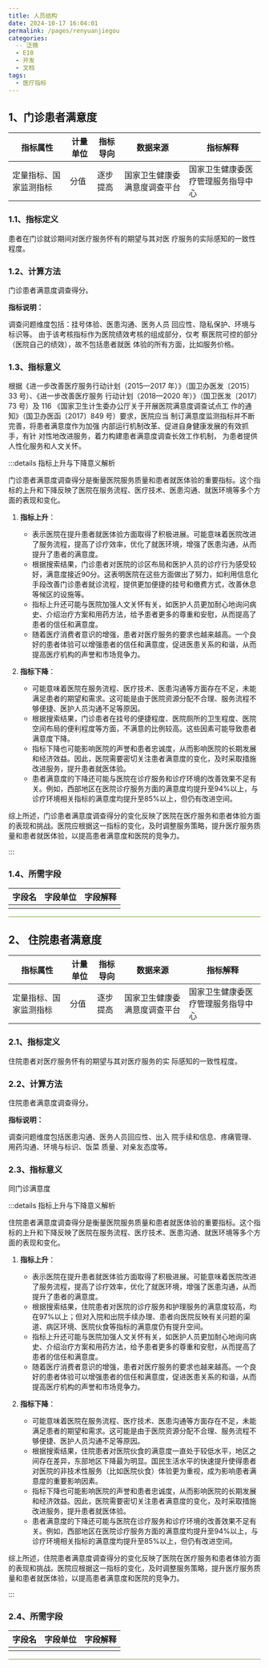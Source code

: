 ```yaml
---
title: 人员结构
date: 2024-10-17 16:04:01
permalink: /pages/renyuanjiegou
categories: 
  -- 泛微
  - E10
  - 开发
  - 文档
tags: 
  - 医疗指标
---
```




## 1、门诊患者满意度

| 指标属性               | 计量单位 | 指标导向 | 数据来源                     | 指标解释                           |
| ---------------------- | -------- | -------- | ---------------------------- | ---------------------------------- |
| 定量指标、国家监测指标 | 分值     | 逐步提高 | 国家卫生健康委满意度调查平台 | 国家卫生健康委医疗管理服务指导中心 |

### 1.1、指标定义

患者在门诊就诊期间对医疗服务怀有的期望与其对医 疗服务的实际感知的一致性程度。

### 1.2、计算方法

门诊患者满意度调查得分。

**指标说明：**

调查问题维度包括：挂号体验、医患沟通、医务人员 回应性、隐私保护、环境与标识等。 由于该考核指标作为医院绩效考核的组成部分，仅考 察医院可控的部分（医院自己的绩效），故不包括患者就医 体验的所有方面，比如服务价格。

### 1.3、指标意义

根据《进一步改善医疗服务行动计划（2015—2017 年）》（国卫办医发〔2015〕33 号）、《进一步改善医疗服务 行动计划（2018—2020 年）》（国卫医发〔2017〕73 号）及 116 《国家卫生计生委办公厅关于开展医院满意度调查试点工 作的通知》（国卫办医函〔2017〕849 号）要求，医院应当 制订满意度监测指标并不断完善，将患者满意度作为加强 内部运行机制改革、促进自身健康发展的有效抓手，有针 对性地改进服务，着力构建患者满意度调查长效工作机制， 为患者提供人性化服务和人文关怀。

:::details 指标上升与下降意义解析

门诊患者满意度调查得分是衡量医院服务质量和患者就医体验的重要指标。这个指标的上升和下降反映了医院在服务流程、医疗技术、医患沟通、就医环境等多个方面的表现和变化。

1. **指标上升**：
   - 表示医院在提升患者就医体验方面取得了积极进展。可能意味着医院改进了服务流程，提高了诊疗效率，优化了就医环境，增强了医患沟通，从而提升了患者的满意度。
   - 根据搜索结果，门诊患者对医院的诊区布局和医护人员的诊疗行为感受较好，满意度接近90分。这表明医院在这些方面做出了努力，如利用信息化手段改善门诊患者就诊流程，提供更加便捷的挂号和缴费方式，改善休息等候区的设施等。
   - 指标上升还可能与医院加强人文关怀有关，如医护人员更加耐心地询问病史、介绍治疗方案和用药方法，给予患者更多的尊重和安慰，从而提高了患者的信任和满意度。
   - 随着医疗消费者意识的增强，患者对医疗服务的要求也越来越高。一个良好的患者体验可以增强患者的信任和满意度，促进医患关系的和谐，从而提高医疗机构的声誉和市场竞争力。

2. **指标下降**：
   - 可能意味着医院在服务流程、医疗技术、医患沟通等方面存在不足，未能满足患者的期望和需求。这可能是由于医院资源分配不合理、服务流程不够便捷、医护人员沟通不足等原因。
   - 根据搜索结果，门诊患者在挂号的便捷程度、医院厕所的卫生程度、医院空间布局的便利程度等方面，不满意的比例较高。这些因素可能导致患者满意度下降。
   - 指标下降也可能影响医院的声誉和患者忠诚度，从而影响医院的长期发展和经济效益。因此，医院需要密切关注患者满意度的变化，及时采取措施改进服务，提升患者就医体验。
   - 患者满意度的下降还可能与医院在诊疗服务和诊疗环境的改善效果不足有关。例如，西部地区在医院诊疗服务方面的满意度均提升至94%以上，与诊疗环境相关指标的满意度均提升至85%以上，但仍有改进空间。

综上所述，门诊患者满意度调查得分的变化反映了医院在医疗服务和患者体验方面的表现和挑战。医院应根据这一指标的变化，及时调整服务策略，提升医疗服务质量和患者就医体验，以提高患者满意度和医院的竞争力。

:::

### 1.4、所需字段

| 字段名 | 字段单位 | 字段解释 |
| ------ | -------- | -------- |
|        |          |          |

<hr style="background-color:#7ba53b">



## 2、 住院患者满意度

| 指标属性               | 计量单位 | 指标导向 | 数据来源                     | 指标解释                           |
| ---------------------- | -------- | -------- | ---------------------------- | ---------------------------------- |
| 定量指标、国家监测指标 | 分值     | 逐步提高 | 国家卫生健康委满意度调查平台 | 国家卫生健康委医疗管理服务指导中心 |

### 2.1、指标定义

住院患者对医疗服务怀有的期望与其对医疗服务的实 际感知的一致性程度。

### 2.2、计算方法

住院患者满意度调查得分。

**指标说明：**

调查问题维度包括医患沟通、医务人员回应性、出入 院手续和信息、疼痛管理、用药沟通、环境与标识、饭菜 质量、对亲友态度等。

### 2.3、指标意义

同门诊满意度

:::details 指标上升与下降意义解析

住院患者满意度调查得分是衡量医院服务质量和患者就医体验的重要指标。这个指标的上升和下降反映了医院在服务流程、医疗技术、医患沟通、就医环境等多个方面的表现和变化。

1. **指标上升**：
   - 表示医院在提升患者就医体验方面取得了积极进展。可能意味着医院改进了服务流程，提高了诊疗效率，优化了就医环境，增强了医患沟通，从而提升了患者的满意度。
   - 根据搜索结果，住院患者对医院的诊疗服务和护理服务的满意度较高，均在97%以上；但对入院和出院手续办理、患者向医院反映有关问题的渠道、病区环境、医院伙食等指标的满意度仍有提升空间。
   - 指标上升还可能与医院加强人文关怀有关，如医护人员更加耐心地询问病史、介绍治疗方案和用药方法，给予患者更多的尊重和安慰，从而提高了患者的信任和满意度。
   - 随着医疗消费者意识的增强，患者对医疗服务的要求也越来越高。一个良好的患者体验可以增强患者的信任和满意度，促进医患关系的和谐，从而提高医疗机构的声誉和市场竞争力。

2. **指标下降**：
   - 可能意味着医院在服务流程、医疗技术、医患沟通等方面存在不足，未能满足患者的期望和需求。这可能是由于医院资源分配不合理、服务流程不够便捷、医护人员沟通不足等原因。
   - 根据搜索结果，住院患者对医院伙食的满意度一直处于较低水平，地区之间存在差异，东部地区下降最为明显。国民生活水平的快速提升使得患者对医院的非技术性服务（比如医院伙食）体验更为重视，成为影响患者满意度的重要影响因素。
   - 指标下降也可能影响医院的声誉和患者忠诚度，从而影响医院的长期发展和经济效益。因此，医院需要密切关注患者满意度的变化，及时采取措施改进服务，提升患者就医体验。
   - 患者满意度的下降还可能与医院在诊疗服务和诊疗环境的改善效果不足有关。例如，西部地区在医院诊疗服务方面的满意度均提升至94%以上，与诊疗环境相关指标的满意度均提升至85%以上，但仍有改进空间。

综上所述，住院患者满意度调查得分的变化反映了医院在医疗服务和患者体验方面的表现和挑战。医院应根据这一指标的变化，及时调整服务策略，提升医疗服务质量和患者就医体验，以提高患者满意度和医院的竞争力。


:::

### 2.4、所需字段

| 字段名 | 字段单位 | 字段解释 |
| ------ | -------- | -------- |
|        |          |          |

<hr style="background-color:#7ba53b">

